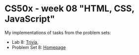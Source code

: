 # CS50x - week 08 "HTML, CSS, JavaScript"
My implementations of tasks from the problem sets:
* Lab 8: [Trivia](https://cs50.harvard.edu/x/2022/labs/8/),
* Problem Set 8: [Homepage](https://cs50.harvard.edu/x/2022/psets/8/homepage/)
